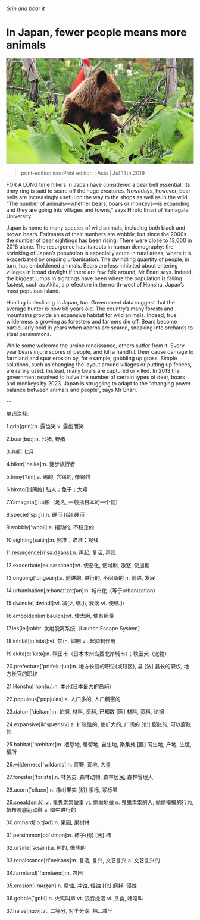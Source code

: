 ###### Grin and boar it

# In Japan, fewer people means more animals 

![image](images/20190713_ASP002_0.jpg) 

> print-edition iconPrint edition | Asia | Jul 13th 2019 

FOR A LONG time hikers in Japan have considered a bear bell essential. Its tinny ring is said to scare off the huge creatures. Nowadays, however, bear bells are increasingly useful on the way to the shops as well as in the wild. “The number of animals—whether bears, boars or monkeys—is expanding, and they are going into villages and towns,” says Hiroto Enari of Yamagata University. 

Japan is home to many species of wild animals, including both black and brown bears. Estimates of their numbers are wobbly, but since the 2000s the number of bear sightings has been rising. There were close to 13,000 in 2018 alone. The resurgence has its roots in human demography: the shrinking of Japan’s population is especially acute in rural areas, where it is exacerbated by ongoing urbanisation. The dwindling quantity of people, in turn, has emboldened animals. Bears are less inhibited about entering villages in broad daylight if there are few folk around, Mr Enari says. Indeed, the biggest jumps in sightings have been where the population is falling fastest, such as Akita, a prefecture in the north-west of Honshu, Japan’s most populous island. 

Hunting is declining in Japan, too. Government data suggest that the average hunter is now 68 years old. The country’s many forests and mountains provide an expansive habitat for wild animals. Indeed, true wilderness is growing as foresters and farmers die off. Bears become particularly bold in years when acorns are scarce, sneaking into orchards to steal persimmons. 

While some welcome the ursine renaissance, others suffer from it. Every year bears injure scores of people, and kill a handful. Deer cause damage to farmland and spur erosion by, for example, gobbling up grass. Simple solutions, such as changing the layout around villages or putting up fences, are rarely used. Instead, many bears are captured or killed. In 2013 the government resolved to halve the number of certain types of deer, boars and monkeys by 2023. Japan is struggling to adapt to the “changing power balance between animals and people”, says Mr Enari. 

-- 

 单词注释:

1.grin[grin]:n. 露齿笑 v. 露齿而笑 

2.boar[bɒ:]:n. 公猪, 野猪 

3.Jul[]:七月 

4.hiker['haikә]:n. 徒步旅行者 

5.tinny['tini]:a. 锡的, 含锡的, 像锡的 

6.hiroto[]:[网络] 弘人；兔子；大翔 

7.Yamagata[]:山形（地名, 一般指日本的一个县） 

8.specie['spi:ʃi]:n. 硬币 [经] 硬币 

9.wobbly['wɒbli]:a. 摆动的, 不稳定的 

10.sighting[saitiŋ]:n. 照准；瞄准；视线 

11.resurgence[ri'sә:dʒәns]:n. 再起, 复活, 再现 

12.exacerbate[ek'sæsәbeit]:vt. 使恶化, 使增剧, 激怒, 使加剧 

13.ongoing['ɒngәuiŋ]:a. 前进的, 进行的, 不间断的 n. 前进, 发展 

14.urbanisation[ˌɜ:bənaɪ'zeɪʃən]:n. 城市化（等于urbanization） 

15.dwindle['dwindl]:vi. 减少, 缩小, 衰落 vt. 使缩小 

16.embolden[im'bәuldn]:vt. 使大胆, 使有胆量 

17.les[lei]:abbr. 发射脱离系统（Launch Escape System） 

18.inhibit[in'hibit]:vt. 禁止, 抑制 vi. 起抑制作用 

19.akita[ɑ:'ki:tə]:n. 秋田市（日本本州岛西北岸城市）；秋田犬（宠物） 

20.prefecture['pri:fek.tjuә]:n. 地方长官的职位(或辖区), 县 [法] 县长的职权, 地方长官的职权 

21.Honshu['hɔnʃu:]:n. 本州(日本最大的岛屿) 

22.populous['pɒpjulәs]:a. 人口多的, 人口稠密的 

23.datum['deitәm]:n. 论据, 材料, 资料, 已知数 [医] 材料, 资料, 论据 

24.expansive[ik'spænsiv]:a. 扩张性的, 使扩大的, 广阔的 [化] 膨胀的; 可以膨胀的 

25.habitat['hæbitæt]:n. 栖息地, 居留地, 自生地, 聚集处 [医] 习生地, 产地, 生境, 栖所 

26.wilderness['wildәnis]:n. 荒野, 荒地, 大量 

27.forester['fɔristә]:n. 林务员, 森林动物, 森林居民, 森林管理人 

28.acorn['eikɒ:n]:n. 橡树果实 [机] 浆栎, 浆栎果 

29.sneak[sni:k]:vi. 鬼鬼祟祟做事 vt. 偷偷地做 n. 鬼鬼祟祟的人, 偷偷摸摸的行为, 帆布胶底运动鞋 a. 暗中进行的 

30.orchard['ɒ:tʃәd]:n. 果园, 果树林 

31.persimmon[pә'simәn]:n. 柿子(树) [医] 柿 

32.ursine['ә:sain]:a. 熊的, 像熊的 

33.renaissance[ri'neisәns]:n. 复活, 复兴, 文艺复兴 a. 文艺复兴的 

34.farmland['fɑ:mlænd]:n. 农田 

35.erosion[i'rәuʒәn]:n. 腐蚀, 冲蚀, 侵蚀 [化] 磨耗; 侵蚀 

36.gobble['gɒbl]:n. 火鸡叫声 vt. 狼吞虎咽 vi. 贪食, 咯咯叫 

37.halve[hɑ:v]:vt. 二等分, 对半分享, 把...减半 

